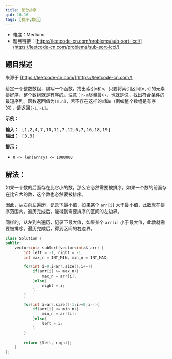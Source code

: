 ```yaml
---
title: 部分排序
qid: 16.16
tags: [排序,数组]
---
```



- 难度：Medium
- 题目链接：[https://leetcode-cn.com/problems/sub-sort-lcci/](https://leetcode-cn.com/problems/sub-sort-lcci/)


## 题目描述

来源于 [https://leetcode-cn.com/](https://leetcode-cn.com/)

<p>给定一个整数数组，编写一个函数，找出索引<code>m</code>和<code>n</code>，只要将索引区间<code>[m,n]</code>的元素排好序，整个数组就是有序的。注意：<code>n-m</code>尽量最小，也就是说，找出符合条件的最短序列。函数返回值为<code>[m,n]</code>，若不存在这样的<code>m</code>和<code>n</code>（例如整个数组是有序的），请返回<code>[-1,-1]</code>。</p>
<p><strong>示例：</strong></p>
<pre><strong>输入：</strong> [1,2,4,7,10,11,7,12,6,7,16,18,19]
<strong>输出：</strong> [3,9]
</pre>
<p><strong>提示：</strong></p>
<ul>
<li><code>0 <= len(array) <= 1000000</code></li>
</ul>


## 解法：

如果一个数的后面存在比它小的数，那么它必然需要被排序。如果一个数的前面存在比它大的数，这个数也必然要被排序。

因此，从右向左遍历，记录下最小值，如果某个 `arr[i]` 大于最小值，此数就在排序范围内。遍历完成后，能得到需要排序的区间的左边界。

同样的，从左到右遍历，记录下最大值，如果某个 `arr[i]` 小于最大值，此数就需要被排序。遍历完成后，得到区间的右边界。


```c++
class Solution {
public:
    vector<int> subSort(vector<int>& arr) {
        int left = -1, right = -1;
        int max_n = INT_MIN, min_n = INT_MAX;

        for(int i=0;i<arr.size();i++){
            if(arr[i] >= max_n){
                max_n = arr[i];
            }else{
                right = i;
            }
        }

        for(int i=arr.size()-1;i>=0;i--){
            if(arr[i] <= min_n){
                min_n = arr[i];
            }else{
                left = i;
            }
        }
        
        return {left, right};
    }
};
```